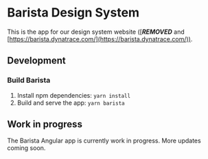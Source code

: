 # Barista Design System

This is the app for our design system website
([***REMOVED*** and
[https://barista.dynatrace.com/](https://barista.dynatrace.com/)).

## Development

### Build Barista

1. Install npm dependencies: `yarn install`
2. Build and serve the app: `yarn barista`

## Work in progress

The Barista Angular app is currently work in progress. More updates coming soon.
